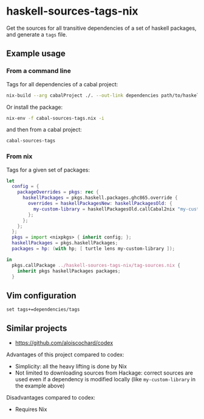 # haskell-sources-tags-nix

Get the sources for all transitive dependencies of a set of haskell packages, and generate a `tags` file.

## Example usage

### From a command line

Tags for all dependencies of a cabal project:

```bash
nix-build --arg cabalProject ./. --out-link dependencies path/to/haskell-sources-tags-nix/
```

Or install the package:

```bash
nix-env -f cabal-sources-tags.nix -i
```

and then from a cabal project:

```bash
cabal-sources-tags
```

### From nix

Tags for a given set of packages:

```nix
let
  config = {
    packageOverrides = pkgs: rec {
      haskellPackages = pkgs.haskell.packages.ghc865.override {
        overrides = haskellPackagesNew: haskellPackagesOld: {
          my-custom-library = haskellPackagesOld.callCabal2nix "my-custom-library" ../my-custom-ibrary {};
        };
      };
    };
  };
  pkgs = import <nixpkgs> { inherit config; };
  haskellPackages = pkgs.haskellPackages;
  packages = hp: (with hp; [ turtle lens my-custom-library ]);

in
  pkgs.callPackage ../haskell-sources-tags-nix/tag-sources.nix {
    inherit pkgs haskellPackages packages;
  }

```

## Vim configuration

```
set tags+=dependencies/tags
```

## Similar projects

- https://github.com/aloiscochard/codex

Advantages of this project compared to codex:

- Simplicity: all the heavy lifting is done by Nix
- Not limited to downloading sources from Hackage: correct sources are used even if a dependency is modified locally (like `my-custom-library` in the example above)

Disadvantages compared to codex:

- Requires Nix
